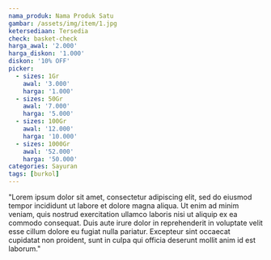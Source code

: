 ```yaml
---
nama_produk: Nama Produk Satu
gambar: /assets/img/item/1.jpg
ketersediaan: Tersedia
check: basket-check
harga_awal: '2.000'
harga_diskon: '1.000'
diskon: '10% OFF'
picker:
  - sizes: 1Gr
    awal: '3.000'
    harga: '1.000'
  - sizes: 50Gr
    awal: '7.000'
    harga: '5.000'
  - sizes: 100Gr
    awal: '12.000'
    harga: '10.000'
  - sizes: 1000Gr
    awal: '52.000'
    harga: '50.000'
categories: Sayuran
tags: [burkol]
---
```


"Lorem ipsum dolor sit amet, consectetur adipiscing elit, sed do eiusmod tempor incididunt ut labore et dolore magna aliqua. Ut enim ad minim veniam, quis nostrud exercitation ullamco laboris nisi ut aliquip ex ea commodo consequat. Duis aute irure dolor in reprehenderit in voluptate velit esse cillum dolore eu fugiat nulla pariatur. Excepteur sint occaecat cupidatat non proident, sunt in culpa qui officia deserunt mollit anim id est laborum."

